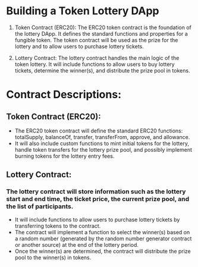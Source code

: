 # Building a Token Lottery DApp

1. Token Contract (ERC20):
The ERC20 token contract is the foundation of the lottery DApp. It defines the standard functions and properties for a fungible token. The token contract will be used as the prize for the lottery and to allow users to purchase lottery tickets.

2. Lottery Contract:
The lottery contract handles the main logic of the token lottery. It will include functions to allow users to buy lottery tickets, determine the winner(s), and distribute the prize pool in tokens.

# Contract Descriptions:
## Token Contract (ERC20):
- The ERC20 token contract will define the standard ERC20 functions: totalSupply, balanceOf, transfer, transferFrom, approve, and allowance.
- It will also include custom functions to mint initial tokens for the lottery, handle token transfers for the lottery prize pool, and possibly implement burning tokens for the lottery entry fees.

## Lottery Contract:
### The lottery contract will store information such as the lottery start and end time, the ticket price, the current prize pool, and the list of participants.
- It will include functions to allow users to purchase lottery tickets by transferring tokens to the contract.
- The contract will implement a function to select the winner(s) based on a random number (generated by the random number generator contract or another source) at the end of the lottery period.
- Once the winner(s) are determined, the contract will distribute the prize pool to the winner(s) in tokens.

